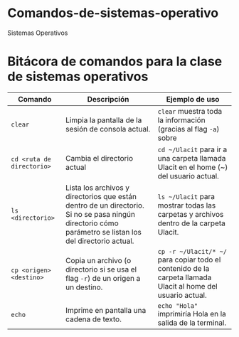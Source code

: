 # Comandos-de-sistemas-operativo
Sistemas Operativos
# Bitácora de comandos para la clase de sistemas operativos

| Comando                     | Descripción                                        | Ejemplo de uso          |
|-----------------------------|----------------------------------------------------|----------------------------------------------------|
| `clear` | Limpia la pantalla de la sesión de consola actual. | `clear` muestra toda la información (gracias al flag `-a`) sobre 
| `cd <ruta de directorio>` | Cambia el directorio actual | `cd ~/Ulacit` para ir a una carpeta llamada Ulacit en el home (~) del usuario actual. |
| `ls <directorio>` | Lista los archivos y directorios que están dentro de un directorio. Si no se pasa ningún directorio cómo parámetro se listan los del directorio actual. | `ls ~/Ulacit` para mostrar todas las carpetas y archivos dentro de la carpeta Ulacit. |
| `cp <origen> <destino>` | Copia un archivo (o directorio si se usa el flag `-r`) de un origen a un destino. | `cp -r ~/Ulacit/* ~/` para copiar todo el contenido de la carpeta llamada Ulacit al home del usuario actual. |
|`echo`| Imprime en pantalla una cadena de texto. | `echo "Hola"` imprimiría Hola en la salida de la terminal. |
